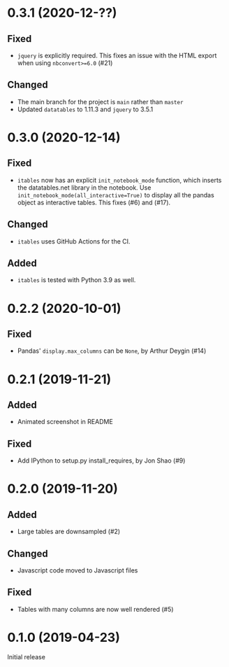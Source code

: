 0.3.1 (2020-12-??)
==================

Fixed
-----
- `jquery` is explicitly required. This fixes an issue with the HTML export when using `nbconvert>=6.0` (#21)

Changed
-------
- The main branch for the project is `main` rather than `master`
- Updated `datatables` to 1.11.3 and `jquery` to 3.5.1


0.3.0 (2020-12-14)
==================

Fixed
-----
- `itables` now has an explicit `init_notebook_mode` function, which inserts the datatables.net library in the notebook. Use `init_notebook_mode(all_interactive=True)` to display all the pandas object as interactive tables. This fixes (#6) and (#17).

Changed
-------
- `itables` uses GitHub Actions for the CI.

Added
-----
- `itables` is tested with Python 3.9 as well.


0.2.2 (2020-10-01)
==================

Fixed
-----
- Pandas' `display.max_columns` can be `None`, by Arthur Deygin (#14)


0.2.1 (2019-11-21)
==================

Added
-----
- Animated screenshot in README

Fixed
-----
- Add IPython to setup.py install_requires, by Jon Shao (#9)


0.2.0 (2019-11-20)
==================

Added
-----
- Large tables are downsampled (#2)

Changed
-------
- Javascript code moved to Javascript files

Fixed
-----
- Tables with many columns are now well rendered (#5)


0.1.0 (2019-04-23)
==================

Initial release
